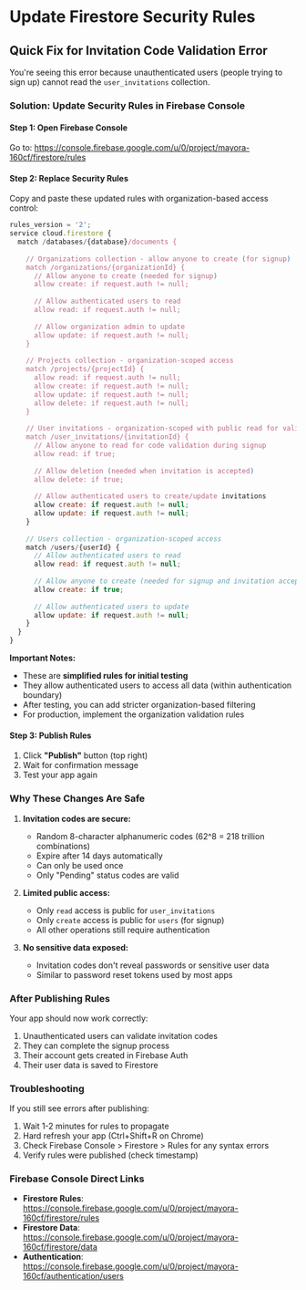# Update Firestore Security Rules

## Quick Fix for Invitation Code Validation Error

You're seeing this error because unauthenticated users (people trying to sign up) cannot read the `user_invitations` collection.

### Solution: Update Security Rules in Firebase Console

#### Step 1: Open Firebase Console
Go to: https://console.firebase.google.com/u/0/project/mayora-160cf/firestore/rules

#### Step 2: Replace Security Rules
Copy and paste these updated rules with organization-based access control:

```javascript
rules_version = '2';
service cloud.firestore {
  match /databases/{database}/documents {
    
    // Organizations collection - allow anyone to create (for signup)
    match /organizations/{organizationId} {
      // Allow anyone to create (needed for signup)
      allow create: if request.auth != null;
      
      // Allow authenticated users to read
      allow read: if request.auth != null;
      
      // Allow organization admin to update
      allow update: if request.auth != null;
    }
    
    // Projects collection - organization-scoped access
    match /projects/{projectId} {
      allow read: if request.auth != null;
      allow create: if request.auth != null;
      allow update: if request.auth != null;
      allow delete: if request.auth != null;
    }
    
    // User invitations - organization-scoped with public read for validation
    match /user_invitations/{invitationId} {
      // Allow anyone to read for code validation during signup
      allow read: if true;
      
      // Allow deletion (needed when invitation is accepted)
      allow delete: if true;
      
      // Allow authenticated users to create/update invitations
      allow create: if request.auth != null;
      allow update: if request.auth != null;
    }
    
    // Users collection - organization-scoped access
    match /users/{userId} {
      // Allow authenticated users to read
      allow read: if request.auth != null;
      
      // Allow anyone to create (needed for signup and invitation acceptance)
      allow create: if true;
      
      // Allow authenticated users to update
      allow update: if request.auth != null;
    }
  }
}
```

**Important Notes:**
- These are **simplified rules for initial testing**
- They allow authenticated users to access all data (within authentication boundary)
- After testing, you can add stricter organization-based filtering
- For production, implement the organization validation rules

#### Step 3: Publish Rules
1. Click **"Publish"** button (top right)
2. Wait for confirmation message
3. Test your app again

### Why These Changes Are Safe

1. **Invitation codes are secure:**
   - Random 8-character alphanumeric codes (62^8 = 218 trillion combinations)
   - Expire after 14 days automatically
   - Can only be used once
   - Only "Pending" status codes are valid

2. **Limited public access:**
   - Only `read` access is public for `user_invitations`
   - Only `create` access is public for `users` (for signup)
   - All other operations still require authentication

3. **No sensitive data exposed:**
   - Invitation codes don't reveal passwords or sensitive user data
   - Similar to password reset tokens used by most apps

### After Publishing Rules

Your app should now work correctly:
1. Unauthenticated users can validate invitation codes
2. They can complete the signup process
3. Their account gets created in Firebase Auth
4. Their user data is saved to Firestore

### Troubleshooting

If you still see errors after publishing:
1. Wait 1-2 minutes for rules to propagate
2. Hard refresh your app (Ctrl+Shift+R on Chrome)
3. Check Firebase Console > Firestore > Rules for any syntax errors
4. Verify rules were published (check timestamp)

### Firebase Console Direct Links

- **Firestore Rules**: https://console.firebase.google.com/u/0/project/mayora-160cf/firestore/rules
- **Firestore Data**: https://console.firebase.google.com/u/0/project/mayora-160cf/firestore/data
- **Authentication**: https://console.firebase.google.com/u/0/project/mayora-160cf/authentication/users
